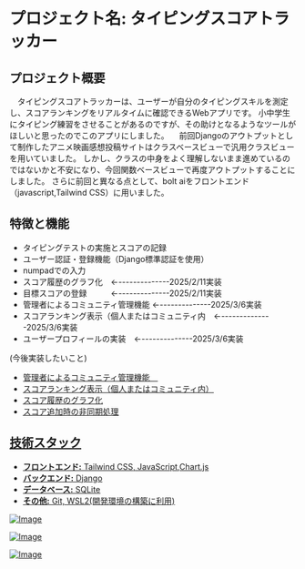 # プロジェクト名: タイピングスコアトラッカー

## プロジェクト概要
　タイピングスコアトラッカーは、ユーザーが自分のタイピングスキルを測定し、スコアランキングをリアルタイムに確認できるWebアプリです。
小中学生にタイピング練習をさせることがあるのですが、その助けとなるようなツールがほしいと思ったのでこのアプリにしました。
　前回Djangoのアウトプットとして制作したアニメ映画感想投稿サイトはクラスベースビューで汎用クラスビューを用いていました。
しかし、クラスの中身をよく理解しないまま進めているのではないかと不安になり、今回関数ベースビューで再度アウトプットすることにしました。
さらに前回と異なる点として、bolt aiをフロントエンド（javascript,Tailwind CSS）に用いました。


## 特徴と機能
- タイピングテストの実施とスコアの記録
- ユーザー認証・登録機能（Django標準認証を使用）
- numpadでの入力
- スコア履歴のグラフ化　←--------------2025/2/11実装
- 目標スコアの登録　　　←--------------2025/2/11実装
- 管理者によるコミュニティ管理機能       ←--------------2025/3/6実装                
- スコアランキング表示（個人またはコミュニティ内　←--------------2025/3/6実装
- ユーザープロフィールの実装　←--------------2025/3/6実装

  
(今後実装したいこと)
- <u>  管理者によるコミュニティ管理機能　  <u>                            
- <u> スコアランキング表示（個人またはコミュニティ内）<u>  
- <u>スコア履歴のグラフ化<u>                                        
- スコア追加時の非同期処理

## 技術スタック
- **フロントエンド:** Tailwind CSS, JavaScript,Chart.js
- **バックエンド:** Django
- **データベース:** SQLite
- **その他:** Git, WSL2(開発環境の構築に利用)


 ![Image](https://github.com/user-attachments/assets/4996682b-fe89-4cbb-85e1-e1d1ee2e8b83)

![Image](https://github.com/user-attachments/assets/a7e3f4d1-6d11-4d51-9a62-50541c78553e)

![Image](https://github.com/user-attachments/assets/a42bfd8a-15c9-4d3c-be93-459da44278dc)




